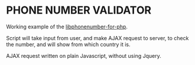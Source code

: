 # PHONE NUMBER VALIDATOR

Working example of the <a href="https://github.com/giggsey/libphonenumber-for-php">libphonenumber-for-php</a>.

Script will take input from user, and make AJAX request to server, to check the number, and will show from which country it is.

AJAX request written on plain Javascript, without using Jquery.
